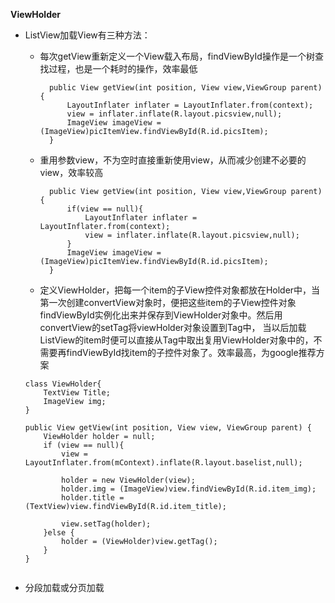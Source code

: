 **ViewHolder**

* ListView加载View有三种方法：
	* 每次getView重新定义一个View载入布局，findViewById操作是一个树查找过程，也是一个耗时的操作，效率最低
	
			public View getView(int position, View view,ViewGroup parent){
				LayoutInflater inflater = LayoutInflater.from(context);
        		view = inflater.inflate(R.layout.picsview,null);
        		ImageView imageView = (ImageView)picItemView.findViewById(R.id.picsItem);
			}	 
			
	* 重用参数view，不为空时直接重新使用view，从而减少创建不必要的view，效率较高

			public View getView(int position, View view,ViewGroup parent){
				if(view == null){
					LayoutInflater inflater = LayoutInflater.from(context);
        			view = inflater.inflate(R.layout.picsview,null);
        		}
        		ImageView imageView = (ImageView)picItemView.findViewById(R.id.picsItem);
			}	 
			
	* 定义ViewHolder，把每一个item的子View控件对象都放在Holder中，当第一次创建convertView对象时，便把这些item的子View控件对象findViewById实例化出来并保存到ViewHolder对象中。然后用convertView的setTag将viewHolder对象设置到Tag中， 当以后加载ListView的item时便可以直接从Tag中取出复用ViewHolder对象中的，不需要再findViewById找item的子控件对象了。效率最高，为google推荐方案
	
	```
	class ViewHolder{
		TextView Title;
		ImageView img;
	}
			
	public View getView(int position, View view, ViewGroup parent) {
        ViewHolder holder = null;
        if (view == null){
           	view = LayoutInflater.from(mContext).inflate(R.layout.baselist,null);

            holder = new ViewHolder(view);
            holder.img = (ImageView)view.findViewById(R.id.item_img);
            holder.title = (TextView)view.findViewById(R.id.item_title);
            
            view.setTag(holder);
       	}else {
           	holder = (ViewHolder)view.getTag();
       	} 
    }
       		 
   ```
* 分段加载或分页加载